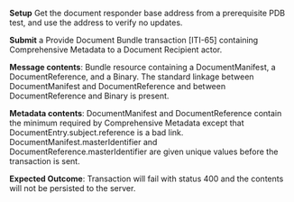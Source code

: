 **Setup** Get the document responder base address from a prerequisite PDB test, and use the address to verify no updates.

**Submit** a Provide Document Bundle transaction [ITI-65] containing Comprehensive Metadata to a Document Recipient
actor.

**Message contents**: Bundle resource containing a DocumentManifest, a DocumentReference, and a Binary. The standard
linkage between DocumentManifest and DocumentReference and between DocumentReference and Binary is present.

**Metadata contents**: DocumentManifest and DocumentReference contain the minimum required by Comprehensive
 Metadata except that DocumentEntry.subject.reference is a bad link.   DocumentManifest.masterIdentifier and
DocumentReference.masterIdentifier are given unique values before the transaction is sent.

**Expected Outcome**: Transaction will fail with status 400 and the contents will not be persisted to the server.
